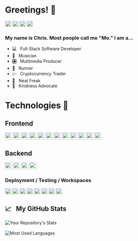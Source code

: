 # Greetings! 👋 

[<img src="https://img.shields.io/badge/LinkedIn-0077B5?style=for-the-badge&logo=linkedin&logoColor=white" height="20px" />](https://www.linkedin.com/in/chrismochinski/)
[<img src="https://img.shields.io/badge/Instagram-E4405F?style=for-the-badge&logo=instagram&logoColor=white" height="20px" />](https://www.instagram.com/chrismochinski/)
[<img src="https://img.shields.io/badge/YouTube-FF0000?style=for-the-badge&logo=youtube&logoColor=white" height="20px" />](https://www.youtube.com/channel/UCBHoYbMWVGz_hlysLXMwVJw)
[<img src="https://img.shields.io/badge/Twitter-1DA1F2?style=for-the-badge&logo=twitter&logoColor=white" height="20px" />](https://twitter.com/holymosesmusic)

### My name is Chris. Most people call me "Mo." I am a...


- 💻 &nbsp; Full-Stack Software Developer
- 🎸 &nbsp; Musician
- 🎛️ &nbsp; Multimedia Producer
- 🏃 &nbsp; Runner
- 📈 &nbsp; Cryptocurrency Trader
- 🧹 &nbsp; Neat Freak
- 🙌 &nbsp; Kindness Advocate


# Technologies 🚀

## Frontend 

<p float="left">
<img src="https://img.shields.io/badge/React-20232A?style=for-the-badge&logo=react&logoColor=61DAFB" height="23px" />
<img src="https://img.shields.io/badge/JavaScript-323330?style=for-the-badge&logo=javascript&logoColor=F7DF1E" height="23px" />
<img src="https://img.shields.io/badge/TypeScript-007ACC?style=for-the-badge&logo=typescript&logoColor=white" height="23px" />

<img src="https://img.shields.io/badge/Redux-593D88?style=for-the-badge&logo=redux&logoColor=white" height="23px" />
  <img src="https://img.shields.io/badge/React_Router-CA4245?style=for-the-badge&logo=react-router&logoColor=white" height="23px" />
<img src="https://img.shields.io/badge/jQuery-0769AD?style=for-the-badge&logo=jquery&logoColor=white" height="23px" />
<img src="https://img.shields.io/badge/HTML5-E34F26?style=for-the-badge&logo=html5&logoColor=white" height="23px" />
<img src="https://img.shields.io/badge/CSS3-1572B6?style=for-the-badge&logo=css3&logoColor=white" height="23px" />
  <img src="https://img.shields.io/badge/styled--components-DB7093?style=for-the-badge&logo=styled-components&logoColor=white" height="23px" />
 <img src="https://img.shields.io/badge/Markdown-000000?style=for-the-badge&logo=markdown&logoColor=white" height="23px" />
<img src="https://img.shields.io/badge/Material--UI-0081CB?style=for-the-badge&logo=material-ui&logoColor=white" height="23px" />
  <img src="https://img.shields.io/badge/Tailwind_CSS-38B2AC?style=for-the-badge&logo=tailwind-css&logoColor=white" height="23px" />
  </p>




## Backend 
<p float="left">
<img src="https://img.shields.io/badge/PHP-777BB4?style=for-the-badge&logo=php&logoColor=white" height="23px" />
<img src="https://img.shields.io/badge/Node.js-43853D?style=for-the-badge&logo=node.js&logoColor=white" height="23px" />
<img src="https://img.shields.io/badge/Express.js-404D59?style=for-the-badge" height="23px" />
<img src="https://img.shields.io/badge/PostgreSQL-316192?style=for-the-badge&logo=postgresql&logoColor=white" height="23px" />
  </p>
  
### Deployment / Testing / Workspaces
<p float="left">
<img src="https://camo.githubusercontent.com/04a90f19cc0a94d20300039f986297ab6426f354bf27a65c6d19e0402a1898af/68747470733a2f2f696d672e736869656c64732e696f2f62616467652f5653253230436f64652532302d2532333030374143432e7376673f267374796c653d666c61742d737175617265266c6f676f3d76697375616c2d73747564696f2d636f6465266c6f676f436f6c6f723d7768697465" height="20px" />
<img src="https://camo.githubusercontent.com/38dc483f86127bf22df70fa9a1c3f497f2dca29ee0d58ee61ce50e5d8ea567a3/68747470733a2f2f696d672e736869656c64732e696f2f62616467652f4769742532302d2532334630353033332e7376673f267374796c653d666c61742d737175617265266c6f676f3d676974266c6f676f436f6c6f723d7768697465" height="20px" />
<img src="https://img.shields.io/badge/Heroku-430098?style=for-the-badge&logo=heroku&logoColor=white" height="20px" />
<img src="https://aleen42.github.io/badges/src/photoshop.svg" height="20px" />
<img src="https://aleen42.github.io/badges/src/flash.svg" height="20px" />

<img src="https://camo.githubusercontent.com/19d027db86b88a4322f90c87054331d5013b4c285981fc33df286963db888b77/68747470733a2f2f696d672e736869656c64732e696f2f62616467652f506f73746d616e2532302d4646364333373f7374796c653d666c61742d737175617265266c6f676f3d706f73746d616e266c6f676f436f6c6f723d726564" height="20px" />
<img src="https://camo.githubusercontent.com/bc74832583eee75257321cc7e23d5c87f3207a191af4dd6fab5147949bb68e25/68747470733a2f2f696d672e736869656c64732e696f2f62616467652f6e706d2532302d2532334342333833372e7376673f267374796c653d666c61742d737175617265266c6f676f3d6e706d266c6f676f436f6c6f723d626c61636b" height="20px" />
<img src="https://camo.githubusercontent.com/e39a552a5bbb5dcd305de9bb88c78220c614d002a0f00cc771f31d3eb110425a/68747470733a2f2f696d672e736869656c64732e696f2f62616467652f5472656c6c6f2532302d2532333032364141372e7376673f267374796c653d666c61742d737175617265266c6f676f3d5472656c6c6f266c6f676f436f6c6f723d7768697465" height="20px" />
   
</p>


## 📈 &nbsp; My GitHub Stats 
<!-- [![chrismochinski's github streak](https://github-readme-streak-stats.herokuapp.com/?user=chrismochinski&theme=blue-green)](https://chrismochinski.com) <br /> <br /> -->
![Your Repository's Stats](https://github-readme-stats.vercel.app/api?username=chrismochinski&show_icons=true&theme=radical&custom_title=Mo's%20Funky%20Stats)<br /><br />
![Most Used Languages](https://github-readme-stats.vercel.app/api/top-langs/?username=chrismochinski&theme=blue-green&custom_title=Makin'%20Neat%20Stuff%20With:)
<br /><br />
<!-- [![chrismochinski's wakatime stats](https://github-readme-stats.vercel.app/api/wakatime?username=chrismochinski)](https://github.com/anuraghazra/github-readme-stats) -->


